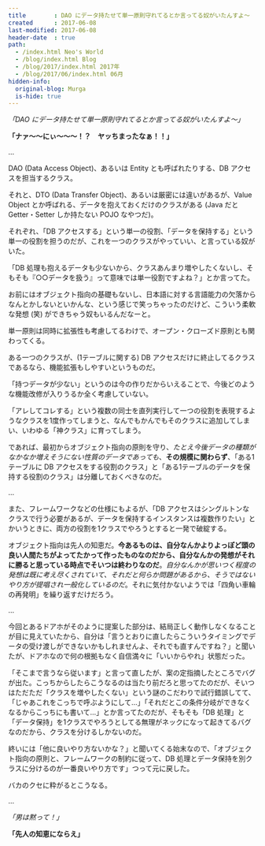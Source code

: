 ```yaml
---
title        : DAO にデータ持たせて単一原則守れてるとか言ってる奴がいたんすよ〜
created      : 2017-06-08
last-modified: 2017-06-08
header-date  : true
path:
  - /index.html Neo's World
  - /blog/index.html Blog
  - /blog/2017/index.html 2017年
  - /blog/2017/06/index.html 06月
hidden-info:
  original-blog: Murga
  is-hide: true
---
```


_「DAO にデータ持たせて単一原則守れてるとか言ってる奴がいたんすよ〜」_

__「ナァ～～にぃ～～～！？　ヤッちまったなぁ！！」__

…

DAO (Data Access Object)、あるいは Entity とも呼ばれたりする、DB アクセスを担当するクラス。

それと、DTO (Data Transfer Object)、あるいは厳密には違いがあるが、Value Object とか呼ばれる、データを抱えておくだけのクラスがある (Java だと Getter・Setter しか持たない POJO なやつだ)。

それぞれ、「DB アクセスする」という単一の役割、「データを保持する」という単一の役割を担うのだが、これを一つのクラスがやっていい、と言っている奴がいた。

「DB 処理も抱えるデータも少ないから、クラスあんまり増やしたくないし、そもそも『○○データを扱う』って意味では単一役割ですよね？」とか言ってた。

お前にはオブジェクト指向の基礎もないし、日本語に対する言語能力の欠落からなんとかしないといかんな、という感じで笑っちゃったのだけど、こういう柔軟な発想 (笑) ができちゃう奴もいるんだなーと。

単一原則は同時に拡張性も考慮してるわけで、オープン・クローズド原則とも関わってくる。

ある一つのクラスが、(1テーブルに関する) DB アクセスだけに終止してるクラスであるなら、機能拡張もしやすいというものだ。

「持つデータが少ない」というのは今の作りだからいえることで、今後どのような機能改修が入りうるか全く考慮していない。

「アレしてコレする」という複数の同士を直列実行して一つの役割を表現するようなクラスを1度作ってしまうと、なんでもかんでもそのクラスに追加してしまい、いわゆる「神クラス」に育ってしまう。

であれば、最初からオブジェクト指向の原則を守り、_たとえ今後データの種類がなかなか増えそうにない性質のデータであっても_、__その規模に関わらず__、「ある1テーブルに DB アクセスをする役割のクラス」と「ある1テーブルのデータを保持する役割のクラス」は分離しておくべきなのだ。

…

また、フレームワークなどの仕様にもよるが、「DB アクセスはシングルトンなクラスで行う必要があるが、データを保持するインスタンスは複数作りたい」とかいうときに、両方の役割を1クラスでやろうとすると一発で破綻する。

オブジェクト指向は先人の知恵だ。__今あるものは、自分なんかよりよっぽど頭の良い人間たちがよってたかって作ったものなのだから、自分なんかの発想がそれに勝ると思っている時点でそいつは終わりなのだ__。_自分なんかが思いつく程度の発想は既に考え尽くされていて、それだと何らか問題があるから、そうではないやり方が提唱され一般化しているのだ_。それに気付かないようでは「四角い車輪の再発明」を繰り返すだけだろう。

…

今回とあるドアホがそのように提案した部分は、結局正しく動作しなくなることが目に見えていたから、自分は「言うとおりに直したらこういうタイミングでデータの受け渡しができないかもしれませんよ、それでも直すんですね？」と聞いたが、ドアホなので何の根拠もなく自信満々に「いいからやれ」状態だった。

「そこまで言うなら従います」と言って直したが、案の定指摘したところでバグが出た。こっちからしたらこうなるのは当たり前だろと思ってたのだが、そいつはただただ「クラスを増やしたくない」という謎のこだわりで試行錯誤してて、「じゃあこれをこっちで呼ぶようにして…」「それだとこの条件分岐ができなくなるからこっちにも書いて…」とか言ってたのだが、そもそも「DB 処理」と「データ保持」を1クラスでやろうとしてる無理がネックになって起きてるバグなのだから、クラスを分けるしかないのだ。

終いには「他に良いやり方ないかな？」と聞いてくる始末なので、「オブジェクト指向の原則と、フレームワークの制約に従って、DB 処理とデータ保持を別クラスに分けるのが一番良いやり方です」つって元に戻した。

バカのクセに粋がるとこうなる。

…

_「男は黙って！」_

__「先人の知恵にならえ」__
